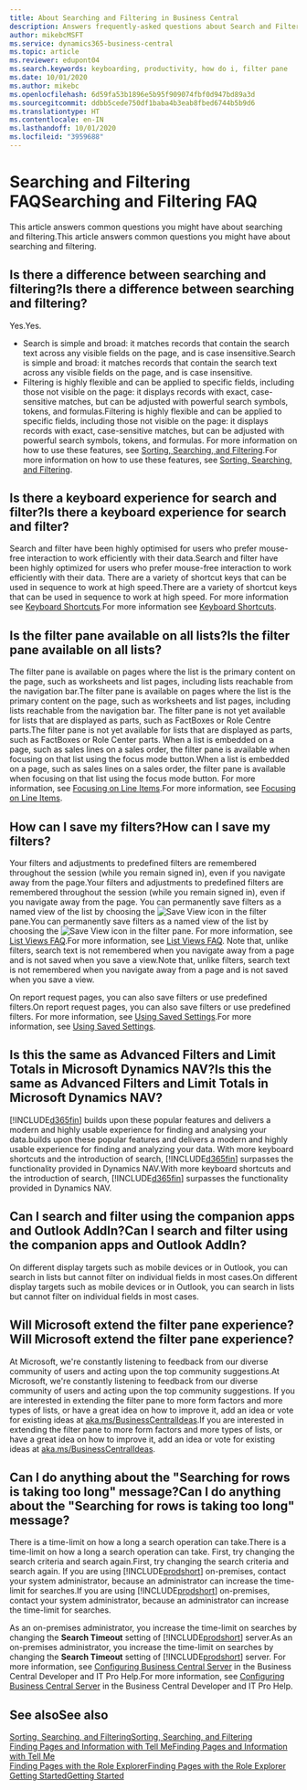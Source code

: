 ```yaml
---
title: About Searching and Filtering in Business Central
description: Answers frequently-asked questions about Search and Filter.
author: mikebcMSFT
ms.service: dynamics365-business-central
ms.topic: article
ms.reviewer: edupont04
ms.search.keywords: keyboarding, productivity, how do i, filter pane
ms.date: 10/01/2020
ms.author: mikebc
ms.openlocfilehash: 6d59fa53b1896e5b95f909074fbf0d947bd89a3d
ms.sourcegitcommit: ddbb5cede750df1baba4b3eab8fbed6744b5b9d6
ms.translationtype: HT
ms.contentlocale: en-IN
ms.lasthandoff: 10/01/2020
ms.locfileid: "3959688"
---
```

# <a name="searching-and-filtering-faq"></a><span data-ttu-id="b81c7-103">Searching and Filtering FAQ</span><span class="sxs-lookup"><span data-stu-id="b81c7-103">Searching and Filtering FAQ</span></span>
<span data-ttu-id="b81c7-104">This article answers common questions you might have about searching and filtering.</span><span class="sxs-lookup"><span data-stu-id="b81c7-104">This article answers common questions you might have about searching and filtering.</span></span>

## <a name="is-there-a-difference-between-searching-and-filtering"></a><span data-ttu-id="b81c7-105">Is there a difference between searching and filtering?</span><span class="sxs-lookup"><span data-stu-id="b81c7-105">Is there a difference between searching and filtering?</span></span>
<span data-ttu-id="b81c7-106">Yes.</span><span class="sxs-lookup"><span data-stu-id="b81c7-106">Yes.</span></span>
- <span data-ttu-id="b81c7-107">Search is simple and broad: it matches records that contain the search text across any visible fields on the page, and is case insensitive.</span><span class="sxs-lookup"><span data-stu-id="b81c7-107">Search is simple and broad: it matches records that contain the search text across any visible fields on the page, and is case insensitive.</span></span>
- <span data-ttu-id="b81c7-108">Filtering is highly flexible and can be applied to specific fields, including those not visible on the page: it displays records with exact, case-sensitive matches, but can be adjusted with powerful search symbols, tokens, and formulas.</span><span class="sxs-lookup"><span data-stu-id="b81c7-108">Filtering is highly flexible and can be applied to specific fields, including those not visible on the page: it displays records with exact, case-sensitive matches, but can be adjusted with powerful search symbols, tokens, and formulas.</span></span> <span data-ttu-id="b81c7-109">For more information on how to use these features, see [Sorting, Searching, and Filtering](ui-enter-criteria-filters.md).</span><span class="sxs-lookup"><span data-stu-id="b81c7-109">For more information on how to use these features, see [Sorting, Searching, and Filtering](ui-enter-criteria-filters.md).</span></span>

## <a name="is-there-a-keyboard-experience-for-search-and-filter"></a><span data-ttu-id="b81c7-110">Is there a keyboard experience for search and filter?</span><span class="sxs-lookup"><span data-stu-id="b81c7-110">Is there a keyboard experience for search and filter?</span></span>
<span data-ttu-id="b81c7-111">Search and filter have been highly optimised for users who prefer mouse-free interaction to work efficiently with their data.</span><span class="sxs-lookup"><span data-stu-id="b81c7-111">Search and filter have been highly optimized for users who prefer mouse-free interaction to work efficiently with their data.</span></span> <span data-ttu-id="b81c7-112">There are a variety of shortcut keys that can be used in sequence to work at high speed.</span><span class="sxs-lookup"><span data-stu-id="b81c7-112">There are a variety of shortcut keys that can be used in sequence to work at high speed.</span></span> <span data-ttu-id="b81c7-113">For more information see [Keyboard Shortcuts](keyboard-shortcuts.md#KeyboardFilter).</span><span class="sxs-lookup"><span data-stu-id="b81c7-113">For more information see [Keyboard Shortcuts](keyboard-shortcuts.md#KeyboardFilter).</span></span>

## <a name="is-the-filter-pane-available-on-all-lists"></a><span data-ttu-id="b81c7-114">Is the filter pane available on all lists?</span><span class="sxs-lookup"><span data-stu-id="b81c7-114">Is the filter pane available on all lists?</span></span>
<span data-ttu-id="b81c7-115">The filter pane is available on pages where the list is the primary content on the page, such as worksheets and list pages, including lists reachable from the navigation bar.</span><span class="sxs-lookup"><span data-stu-id="b81c7-115">The filter pane is available on pages where the list is the primary content on the page, such as worksheets and list pages, including lists reachable from the navigation bar.</span></span> <span data-ttu-id="b81c7-116">The filter pane is not yet available for lists that are displayed as parts, such as FactBoxes or Role Centre parts.</span><span class="sxs-lookup"><span data-stu-id="b81c7-116">The filter pane is not yet available for lists that are displayed as parts, such as FactBoxes or Role Center parts.</span></span> <span data-ttu-id="b81c7-117">When a list is embedded on a page, such as sales lines on a sales order, the filter pane is available when focusing on that list using the focus mode button.</span><span class="sxs-lookup"><span data-stu-id="b81c7-117">When a list is embedded on a page, such as sales lines on a sales order, the filter pane is available when focusing on that list using the focus mode button.</span></span> <span data-ttu-id="b81c7-118">For more information, see [Focusing on Line Items](ui-enter-data.md#Focus).</span><span class="sxs-lookup"><span data-stu-id="b81c7-118">For more information, see [Focusing on Line Items](ui-enter-data.md#Focus).</span></span>

## <a name="how-can-i-save-my-filters"></a><span data-ttu-id="b81c7-119">How can I save my filters?</span><span class="sxs-lookup"><span data-stu-id="b81c7-119">How can I save my filters?</span></span>
<span data-ttu-id="b81c7-120">Your filters and adjustments to predefined filters are remembered throughout the session (while you remain signed in), even if you navigate away from the page.</span><span class="sxs-lookup"><span data-stu-id="b81c7-120">Your filters and adjustments to predefined filters are remembered throughout the session (while you remain signed in), even if you navigate away from the page.</span></span> <span data-ttu-id="b81c7-121">You can permanently save filters as a named view of the list by choosing the ![Save View](media/save_view_icon.png "Save View") icon in the filter pane.</span><span class="sxs-lookup"><span data-stu-id="b81c7-121">You can permanently save filters as a named view of the list by choosing the ![Save View](media/save_view_icon.png "Save View") icon in the filter pane.</span></span> <span data-ttu-id="b81c7-122">For more information, see [List Views FAQ](ui-views-faq.md).</span><span class="sxs-lookup"><span data-stu-id="b81c7-122">For more information, see [List Views FAQ](ui-views-faq.md).</span></span> <span data-ttu-id="b81c7-123">Note that, unlike filters, search text is not remembered when you navigate away from a page and is not saved when you save a view.</span><span class="sxs-lookup"><span data-stu-id="b81c7-123">Note that, unlike filters, search text is not remembered when you navigate away from a page and is not saved when you save a view.</span></span>

<span data-ttu-id="b81c7-124">On report request pages, you can also save filters or use predefined filters.</span><span class="sxs-lookup"><span data-stu-id="b81c7-124">On report request pages, you can also save filters or use predefined filters.</span></span> <span data-ttu-id="b81c7-125">For more information, see [Using Saved Settings](ui-work-report.md#SavedSettings).</span><span class="sxs-lookup"><span data-stu-id="b81c7-125">For more information, see [Using Saved Settings](ui-work-report.md#SavedSettings).</span></span>

## <a name="is-this-the-same-as-advanced-filters-and-limit-totals-in-microsoft-dynamics-nav"></a><span data-ttu-id="b81c7-126">Is this the same as Advanced Filters and Limit Totals in Microsoft Dynamics NAV?</span><span class="sxs-lookup"><span data-stu-id="b81c7-126">Is this the same as Advanced Filters and Limit Totals in Microsoft Dynamics NAV?</span></span>
[!INCLUDE[d365fin](includes/d365fin_md.md)] <span data-ttu-id="b81c7-127">builds upon these popular features and delivers a modern and highly usable experience for finding and analysing your data.</span><span class="sxs-lookup"><span data-stu-id="b81c7-127">builds upon these popular features and delivers a modern and highly usable experience for finding and analyzing your data.</span></span> <span data-ttu-id="b81c7-128">With more keyboard shortcuts and the introduction of search, [!INCLUDE[d365fin](includes/d365fin_md.md)] surpasses the functionality provided in Dynamics NAV.</span><span class="sxs-lookup"><span data-stu-id="b81c7-128">With more keyboard shortcuts and the introduction of search, [!INCLUDE[d365fin](includes/d365fin_md.md)] surpasses the functionality provided in Dynamics NAV.</span></span>  

## <a name="can-i-search-and-filter-using-the-companion-apps-and-outlook-addin"></a><span data-ttu-id="b81c7-129">Can I search and filter using the companion apps and Outlook AddIn?</span><span class="sxs-lookup"><span data-stu-id="b81c7-129">Can I search and filter using the companion apps and Outlook AddIn?</span></span>
<span data-ttu-id="b81c7-130">On different display targets such as mobile devices or in Outlook, you can search in lists but cannot filter on individual fields in most cases.</span><span class="sxs-lookup"><span data-stu-id="b81c7-130">On different display targets such as mobile devices or in Outlook, you can search in lists but cannot filter on individual fields in most cases.</span></span>

## <a name="will-microsoft-extend-the-filter-pane-experience"></a><span data-ttu-id="b81c7-131">Will Microsoft extend the filter pane experience?</span><span class="sxs-lookup"><span data-stu-id="b81c7-131">Will Microsoft extend the filter pane experience?</span></span>
<span data-ttu-id="b81c7-132">At Microsoft, we're constantly listening to feedback from our diverse community of users and acting upon the top community suggestions.</span><span class="sxs-lookup"><span data-stu-id="b81c7-132">At Microsoft, we're constantly listening to feedback from our diverse community of users and acting upon the top community suggestions.</span></span> <span data-ttu-id="b81c7-133">If you are interested in extending the filter pane to more form factors and more types of lists, or have a great idea on how to improve it, add an idea or vote for existing ideas at [aka.ms/BusinessCentralIdeas](https://aka.ms/businesscentralideas).</span><span class="sxs-lookup"><span data-stu-id="b81c7-133">If you are interested in extending the filter pane to more form factors and more types of lists, or have a great idea on how to improve it, add an idea or vote for existing ideas at [aka.ms/BusinessCentralIdeas](https://aka.ms/businesscentralideas).</span></span>

## <a name="can-i-do-anything-about-the-searching-for-rows-is-taking-too-long-message"></a><span data-ttu-id="b81c7-134">Can I do anything about the "Searching for rows is taking too long" message?</span><span class="sxs-lookup"><span data-stu-id="b81c7-134">Can I do anything about the "Searching for rows is taking too long" message?</span></span>

<span data-ttu-id="b81c7-135">There is a time-limit on how a long a search operation can take.</span><span class="sxs-lookup"><span data-stu-id="b81c7-135">There is a time-limit on how a long a search operation can take.</span></span> <span data-ttu-id="b81c7-136">First, try changing the search criteria and search again.</span><span class="sxs-lookup"><span data-stu-id="b81c7-136">First, try changing the search criteria and search again.</span></span> <span data-ttu-id="b81c7-137">If you are using [!INCLUDE[prodshort](includes/prodshort.md)] on-premises, contact your system administrator, because an administrator can increase the time-limit for searches.</span><span class="sxs-lookup"><span data-stu-id="b81c7-137">If you are using [!INCLUDE[prodshort](includes/prodshort.md)] on-premises, contact your system administrator, because an administrator can increase the time-limit for searches.</span></span>

<span data-ttu-id="b81c7-138">As an on-premises administrator, you increase the time-limit on searches by changing the **Search Timeout** setting of [!INCLUDE[prodshort](includes/prodshort.md)] server.</span><span class="sxs-lookup"><span data-stu-id="b81c7-138">As an on-premises administrator, you increase the time-limit on searches by changing the **Search Timeout** setting of [!INCLUDE[prodshort](includes/prodshort.md)] server.</span></span> <span data-ttu-id="b81c7-139">For more information, see [Configuring Business Central Server](/dynamics365/business-central/dev-itpro/administration/configure-server-instance?#Database) in the Business Central Developer and IT Pro Help.</span><span class="sxs-lookup"><span data-stu-id="b81c7-139">For more information, see [Configuring Business Central Server](/dynamics365/business-central/dev-itpro/administration/configure-server-instance?#Database) in the Business Central Developer and IT Pro Help.</span></span>

## <a name="see-also"></a><span data-ttu-id="b81c7-140">See also</span><span class="sxs-lookup"><span data-stu-id="b81c7-140">See also</span></span>
[<span data-ttu-id="b81c7-141">Sorting, Searching, and Filtering</span><span class="sxs-lookup"><span data-stu-id="b81c7-141">Sorting, Searching, and Filtering</span></span>](ui-enter-criteria-filters.md)  
[<span data-ttu-id="b81c7-142">Finding Pages and Information with Tell Me</span><span class="sxs-lookup"><span data-stu-id="b81c7-142">Finding Pages and Information with Tell Me</span></span>](ui-search.md)  
[<span data-ttu-id="b81c7-143">Finding Pages with the Role Explorer</span><span class="sxs-lookup"><span data-stu-id="b81c7-143">Finding Pages with the Role Explorer</span></span>](ui-role-explorer.md)  
[<span data-ttu-id="b81c7-144">Getting Started</span><span class="sxs-lookup"><span data-stu-id="b81c7-144">Getting Started</span></span>](product-get-started.md)  
